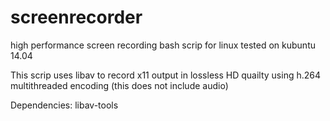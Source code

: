 screenrecorder
==============

high performance screen recording bash scrip for linux 
tested on kubuntu 14.04

This scrip uses libav to record x11 output in lossless HD quailty using h.264 multithreaded encoding 
(this does not include audio)

Dependencies:
libav-tools